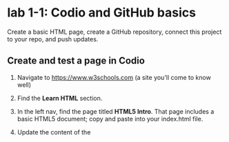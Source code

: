 # lab 1-1:   Codio and GitHub basics

Create a basic HTML page, create a GitHub repository, connect this project to your repo, and push updates.



## Create and test a page in Codio

1. Navigate to https://www.w3schools.com (a site you'll come to know well)

2. Find the __Learn HTML__ section.

3. In the left nav, find the page titled __HTML5 Intro__.   That page includes a basic HTML5 document;  copy and paste into your index.html file.

4. Update the content of the <title> element to be your name.
    
5. Preview your index page by selecting "Current File (static)" from the menu.  (We're not previewing a project running some executable code;  for most of our work, we simply want to open our files in a web browser.)  
Why aren't you seeing your name?  View the page source (right-click in the browser) to verify that you're loading your updated page.  Why isn't your name displayed?  Check the browser tab.

6. Update your index.html file, setting the content of the H1 element to be your name, save and refresh the preview window.

7. Copy the URL (address) of your page, navigate to https://validator.w3.org/#validate_by_uri, paste your page URLin to box and test it.   Take a look at the results.  If there are errors, update your file and test until fixed.


## Create a GitHub account and repository


8. If you don't have one, create a free account on https://github.com 

9. Create a new repository, named __it202-lab1-1__; do __NOT__ "Initialize this repository with a README"


## Add a Git to your Codio project

10. On Codio, open a terminal window (Tools > Terminal)

11. At the prompt, type in "git init" .  This will create a new Git on your project.

## Connect your Codio Git to your GitHub repository

12. On your GitHub repo page, click the green "Clone or Download" button, and copy the address in the dialog box.

13. In your Codio terminal window, type ```git remote add master ``` followed by your repo address.  



